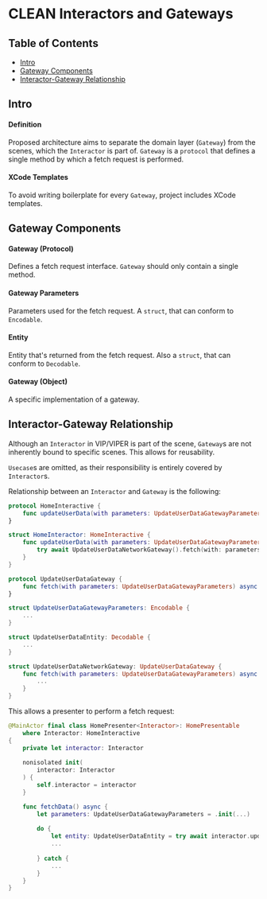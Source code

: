 # CLEAN Interactors and Gateways

## Table of Contents

- [Intro](#intro)
- [Gateway Components](#gateway-components)
- [Interactor-Gateway Relationship](#interactor-gateway-relationship)

## Intro

#### Definition

Proposed architecture aims to separate the domain layer (`Gateway`) from the scenes, which the `Interactor` is part of. `Gateway` is a `protocol` that defines a single method by which a fetch request is performed.

#### XCode Templates

To avoid writing boilerplate for every `Gateway`, project includes XCode templates.

## Gateway Components

#### Gateway (Protocol)

Defines a fetch request interface. `Gateway` should only contain a single method.

#### Gateway Parameters

Parameters used for the fetch request. A `struct`, that can conform to `Encodable`.

#### Entity

Entity that's returned from the fetch request. Also a `struct`, that can conform to `Decodable`.

#### Gateway (Object)

A specific implementation of a gateway.

## Interactor-Gateway Relationship

Although an `Interactor` in VIP/VIPER is part of the scene, `Gateway`s are not inherently bound to specific scenes. This allows for reusability.

`Usecase`s are omitted, as their responsibility is entirely covered by `Interactor`s.

Relationship between an `Interactor`  and `Gateway` is the following:

```swift
protocol HomeInteractive {
    func updateUserData(with parameters: UpdateUserDataGatewayParameters) async throws -> UpdateUserDataEntity
}

struct HomeInteractor: HomeInteractive {
    func updateUserData(with parameters: UpdateUserDataGatewayParameters) async throws -> UpdateUserDataEntity {
        try await UpdateUserDataNetworkGateway().fetch(with: parameters)
    }
}
```

```swift
protocol UpdateUserDataGateway {
    func fetch(with parameters: UpdateUserDataGatewayParameters) async throws -> UpdateUserDataEntity
}

struct UpdateUserDataGatewayParameters: Encodable {
    ...
}

struct UpdateUserDataEntity: Decodable {
    ...
}

struct UpdateUserDataNetworkGateway: UpdateUserDataGateway {
    func fetch(with parameters: UpdateUserDataGatewayParameters) async throws -> UpdateUserDataEntity {
        ...
    }
}
```

This allows a presenter to perform a fetch request:

```swift
@MainActor final class HomePresenter<Interactor>: HomePresentable
    where Interactor: HomeInteractive
{
    private let interactor: Interactor
    
    nonisolated init(
        interactor: Interactor
    ) {
        self.interactor = interactor
    }

    func fetchData() async {
        let parameters: UpdateUserDataGatewayParameters = .init(...)
    
        do {
            let entity: UpdateUserDataEntity = try await interactor.updateUserData(with: parameters)
            ...
            
        } catch {
            ...
        }
    }
}
```
